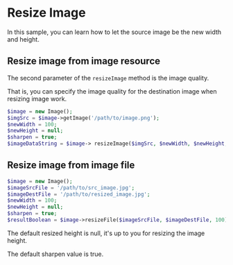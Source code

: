 # Resize Image

In this sample, you can learn how to let the source image be the new width and height.

## Resize image from image resource

The second parameter of the ```resizeImage``` method is the image quality.

That is, you can specify the image quality for the destination image when resizing image work.

```php
$image = new Image();
$imgSrc = $image->getImage('/path/to/image.png');
$newWidth = 100;
$newHeight = null;
$sharpen = true;
$imageDataString = $image-> resizeImage($imgSrc, $newWidth, $newHeight, $sharpen);
```

## Resize image from image file

```php
$image = new Image();
$imageSrcFile = '/path/to/src_image.jpg';
$imageDestFile = '/path/to/resized_image.jpg';
$newWidth = 100;
$newHeight = null;
$sharpen = true;
$resultBoolean = $image->resizeFile($imageSrcFile, $imageDestFile, 100);
```

The default resized height is null, it's up to you for resizing the image height.

The default sharpen value is true.
